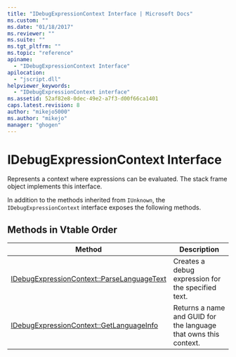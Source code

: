 ```yaml
---
title: "IDebugExpressionContext Interface | Microsoft Docs"
ms.custom: ""
ms.date: "01/18/2017"
ms.reviewer: ""
ms.suite: ""
ms.tgt_pltfrm: ""
ms.topic: "reference"
apiname:
  - "IDebugExpressionContext Interface"
apilocation:
  - "jscript.dll"
helpviewer_keywords:
  - "IDebugExpressionContext interface"
ms.assetid: 52af82e8-0dec-49e2-a7f3-d00f66ca1401
caps.latest.revision: 8
author: "mikejo5000"
ms.author: "mikejo"
manager: "ghogen"
---
```

# IDebugExpressionContext Interface
Represents a context where expressions can be evaluated. The stack frame object implements this interface.

 In addition to the methods inherited from `IUnknown`, the `IDebugExpressionContext` interface exposes the following methods.

## Methods in Vtable Order

|Method|Description|
|------------|-----------------|
|[IDebugExpressionContext::ParseLanguageText](../../winscript/reference/idebugexpressioncontext-parselanguagetext.md)|Creates a debug expression for the specified text.|
|[IDebugExpressionContext::GetLanguageInfo](../../winscript/reference/idebugexpressioncontext-getlanguageinfo.md)|Returns a name and GUID for the language that owns this context.|
